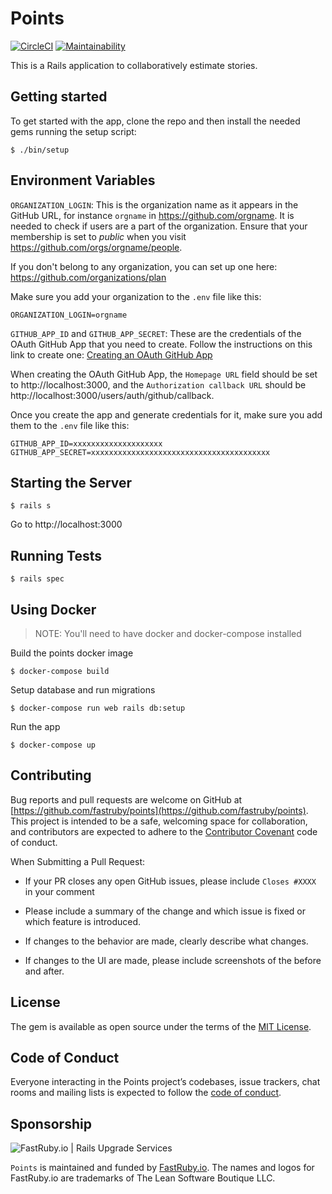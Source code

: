 # Points

[![CircleCI](https://circleci.com/gh/fastruby/points.svg?style=shield)](https://circleci.com/gh/fastruby/points)
[![Maintainability](https://api.codeclimate.com/v1/badges/2484911d9c021cfee1ce/maintainability)](https://codeclimate.com/github/fastruby/points/maintainability)

This is a Rails application to collaboratively estimate stories.

## Getting started

To get started with the app, clone the repo and then install the needed gems running the setup script:

```
$ ./bin/setup
```

## Environment Variables

`ORGANIZATION_LOGIN`: This is the organization name as it appears in the GitHub URL, for instance `orgname` in https://github.com/orgname. It is needed to check if users are a part of the organization. Ensure that your membership is set to _public_ when you visit https://github.com/orgs/orgname/people.

If you don't belong to any organization, you can set up one here: https://github.com/organizations/plan

Make sure you add your organization to the `.env` file like this:
```
ORGANIZATION_LOGIN=orgname
```

`GITHUB_APP_ID` and `GITHUB_APP_SECRET`: These are the credentials of the OAuth GitHub App that you need to create. Follow the instructions on this link to create one: [Creating an OAuth GitHub App](https://docs.github.com/en/developers/apps/building-oauth-apps/creating-an-oauth-app)

When creating the OAuth GitHub App, the `Homepage URL` field should be set to http://localhost:3000, and the `Authorization callback URL` should be http://localhost:3000/users/auth/github/callback.

Once you create the app and generate credentials for it, make sure you add them to the `.env` file like this:
```
GITHUB_APP_ID=xxxxxxxxxxxxxxxxxxxx
GITHUB_APP_SECRET=xxxxxxxxxxxxxxxxxxxxxxxxxxxxxxxxxxxxxxxx
```

## Starting the Server
```
$ rails s
```
Go to http://localhost:3000

## Running Tests
```
$ rails spec
```

## Using Docker

> NOTE: You'll need to have docker and docker-compose installed

Build the points docker image
```
$ docker-compose build
```

Setup database and run migrations
```
$ docker-compose run web rails db:setup
```

Run the app
```
$ docker-compose up
```

## Contributing

Bug reports and pull requests are welcome on GitHub at [https://github.com/fastruby/points](https://github.com/fastruby/points). This project is intended to be a safe, welcoming space for collaboration, and contributors are expected to adhere to the [Contributor Covenant](http://contributor-covenant.org) code of conduct.

When Submitting a Pull Request:

* If your PR closes any open GitHub issues, please include `Closes #XXXX` in your comment

* Please include a summary of the change and which issue is fixed or which feature is introduced.

* If changes to the behavior are made, clearly describe what changes.

* If changes to the UI are made, please include screenshots of the before and after.

## License

The gem is available as open source under the terms of the [MIT License](https://opensource.org/licenses/MIT).

## Code of Conduct

 Everyone interacting in the Points project’s codebases, issue trackers, chat rooms and mailing lists is expected to follow the [code of conduct](https://github.com/fastruby/points/CODE_OF_CONDUCT.md).

## Sponsorship

![FastRuby.io | Rails Upgrade Services](https://github.com/fastruby/points/raw/main/app/assets/images/fastruby-logo.png)


`Points` is maintained and funded by [FastRuby.io](https://fastruby.io). The names and logos for FastRuby.io are trademarks of The Lean Software Boutique LLC.
